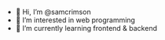 - 👋 Hi, I’m @samcrimson
- 👀 I’m interested in web programming
- 🌱 I’m currently learning frontend & backend

<!---
samcrimson/samcrimson is a ✨ special ✨ repository because its `README.md` (this file) appears on your GitHub profile.
You can click the Preview link to take a look at your changes.
--->
